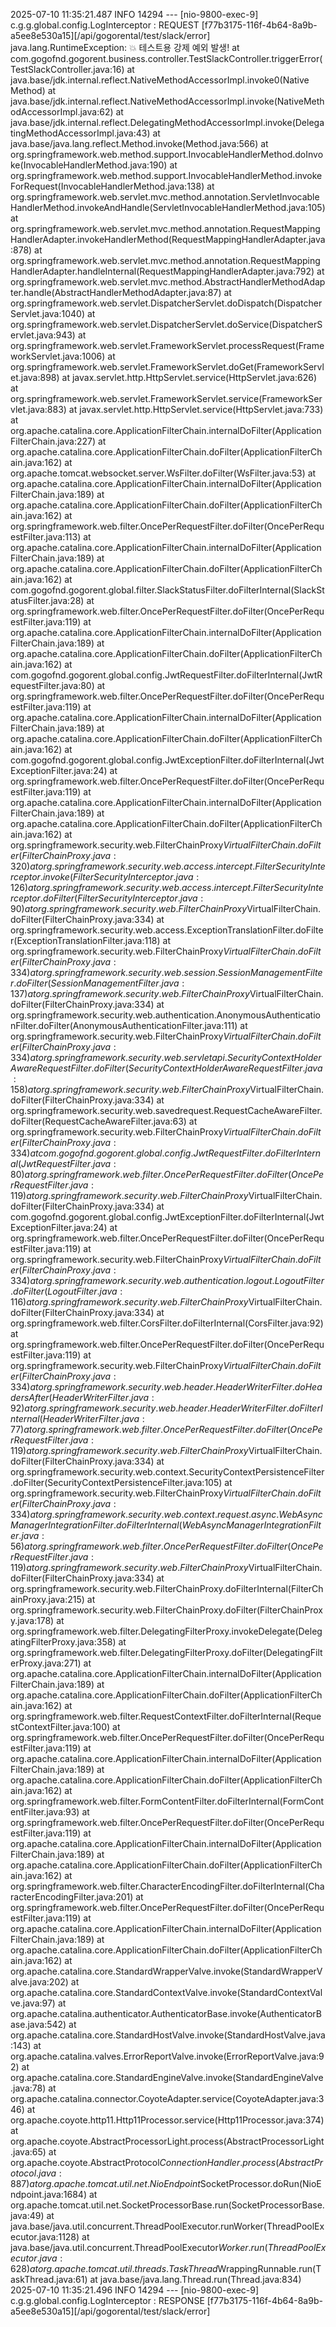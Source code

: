 2025-07-10 11:35:21.487  INFO 14294 --- [nio-9800-exec-9] c.g.g.global.config.LogInterceptor       : REQUEST [f77b3175-116f-4b64-8a9b-a5ee8e530a15][/api/gogorental/test/slack/error]
java.lang.RuntimeException: 💥 테스트용 강제 예외 발생!
        at com.gogofnd.gogorent.business.controller.TestSlackController.triggerError(TestSlackController.java:16)
        at java.base/jdk.internal.reflect.NativeMethodAccessorImpl.invoke0(Native Method)
        at java.base/jdk.internal.reflect.NativeMethodAccessorImpl.invoke(NativeMethodAccessorImpl.java:62)
        at java.base/jdk.internal.reflect.DelegatingMethodAccessorImpl.invoke(DelegatingMethodAccessorImpl.java:43)
        at java.base/java.lang.reflect.Method.invoke(Method.java:566)
        at org.springframework.web.method.support.InvocableHandlerMethod.doInvoke(InvocableHandlerMethod.java:190)
        at org.springframework.web.method.support.InvocableHandlerMethod.invokeForRequest(InvocableHandlerMethod.java:138)
        at org.springframework.web.servlet.mvc.method.annotation.ServletInvocableHandlerMethod.invokeAndHandle(ServletInvocableHandlerMethod.java:105)
        at org.springframework.web.servlet.mvc.method.annotation.RequestMappingHandlerAdapter.invokeHandlerMethod(RequestMappingHandlerAdapter.java:878)
        at org.springframework.web.servlet.mvc.method.annotation.RequestMappingHandlerAdapter.handleInternal(RequestMappingHandlerAdapter.java:792)
        at org.springframework.web.servlet.mvc.method.AbstractHandlerMethodAdapter.handle(AbstractHandlerMethodAdapter.java:87)
        at org.springframework.web.servlet.DispatcherServlet.doDispatch(DispatcherServlet.java:1040)
        at org.springframework.web.servlet.DispatcherServlet.doService(DispatcherServlet.java:943)
        at org.springframework.web.servlet.FrameworkServlet.processRequest(FrameworkServlet.java:1006)
        at org.springframework.web.servlet.FrameworkServlet.doGet(FrameworkServlet.java:898)
        at javax.servlet.http.HttpServlet.service(HttpServlet.java:626)
        at org.springframework.web.servlet.FrameworkServlet.service(FrameworkServlet.java:883)
        at javax.servlet.http.HttpServlet.service(HttpServlet.java:733)
        at org.apache.catalina.core.ApplicationFilterChain.internalDoFilter(ApplicationFilterChain.java:227)
        at org.apache.catalina.core.ApplicationFilterChain.doFilter(ApplicationFilterChain.java:162)
        at org.apache.tomcat.websocket.server.WsFilter.doFilter(WsFilter.java:53)
        at org.apache.catalina.core.ApplicationFilterChain.internalDoFilter(ApplicationFilterChain.java:189)
        at org.apache.catalina.core.ApplicationFilterChain.doFilter(ApplicationFilterChain.java:162)
        at org.springframework.web.filter.OncePerRequestFilter.doFilter(OncePerRequestFilter.java:113)
        at org.apache.catalina.core.ApplicationFilterChain.internalDoFilter(ApplicationFilterChain.java:189)
        at org.apache.catalina.core.ApplicationFilterChain.doFilter(ApplicationFilterChain.java:162)
        at com.gogofnd.gogorent.global.filter.SlackStatusFilter.doFilterInternal(SlackStatusFilter.java:28)
        at org.springframework.web.filter.OncePerRequestFilter.doFilter(OncePerRequestFilter.java:119)
        at org.apache.catalina.core.ApplicationFilterChain.internalDoFilter(ApplicationFilterChain.java:189)
        at org.apache.catalina.core.ApplicationFilterChain.doFilter(ApplicationFilterChain.java:162)
        at com.gogofnd.gogorent.global.config.JwtRequestFilter.doFilterInternal(JwtRequestFilter.java:80)
        at org.springframework.web.filter.OncePerRequestFilter.doFilter(OncePerRequestFilter.java:119)
        at org.apache.catalina.core.ApplicationFilterChain.internalDoFilter(ApplicationFilterChain.java:189)
        at org.apache.catalina.core.ApplicationFilterChain.doFilter(ApplicationFilterChain.java:162)
        at com.gogofnd.gogorent.global.config.JwtExceptionFilter.doFilterInternal(JwtExceptionFilter.java:24)
        at org.springframework.web.filter.OncePerRequestFilter.doFilter(OncePerRequestFilter.java:119)
        at org.apache.catalina.core.ApplicationFilterChain.internalDoFilter(ApplicationFilterChain.java:189)
        at org.apache.catalina.core.ApplicationFilterChain.doFilter(ApplicationFilterChain.java:162)
        at org.springframework.security.web.FilterChainProxy$VirtualFilterChain.doFilter(FilterChainProxy.java:320)
        at org.springframework.security.web.access.intercept.FilterSecurityInterceptor.invoke(FilterSecurityInterceptor.java:126)
        at org.springframework.security.web.access.intercept.FilterSecurityInterceptor.doFilter(FilterSecurityInterceptor.java:90)
        at org.springframework.security.web.FilterChainProxy$VirtualFilterChain.doFilter(FilterChainProxy.java:334)
        at org.springframework.security.web.access.ExceptionTranslationFilter.doFilter(ExceptionTranslationFilter.java:118)
        at org.springframework.security.web.FilterChainProxy$VirtualFilterChain.doFilter(FilterChainProxy.java:334)
        at org.springframework.security.web.session.SessionManagementFilter.doFilter(SessionManagementFilter.java:137)
        at org.springframework.security.web.FilterChainProxy$VirtualFilterChain.doFilter(FilterChainProxy.java:334)
        at org.springframework.security.web.authentication.AnonymousAuthenticationFilter.doFilter(AnonymousAuthenticationFilter.java:111)
        at org.springframework.security.web.FilterChainProxy$VirtualFilterChain.doFilter(FilterChainProxy.java:334)
        at org.springframework.security.web.servletapi.SecurityContextHolderAwareRequestFilter.doFilter(SecurityContextHolderAwareRequestFilter.java:158)
        at org.springframework.security.web.FilterChainProxy$VirtualFilterChain.doFilter(FilterChainProxy.java:334)
        at org.springframework.security.web.savedrequest.RequestCacheAwareFilter.doFilter(RequestCacheAwareFilter.java:63)
        at org.springframework.security.web.FilterChainProxy$VirtualFilterChain.doFilter(FilterChainProxy.java:334)
        at com.gogofnd.gogorent.global.config.JwtRequestFilter.doFilterInternal(JwtRequestFilter.java:80)
        at org.springframework.web.filter.OncePerRequestFilter.doFilter(OncePerRequestFilter.java:119)
        at org.springframework.security.web.FilterChainProxy$VirtualFilterChain.doFilter(FilterChainProxy.java:334)
        at com.gogofnd.gogorent.global.config.JwtExceptionFilter.doFilterInternal(JwtExceptionFilter.java:24)
        at org.springframework.web.filter.OncePerRequestFilter.doFilter(OncePerRequestFilter.java:119)
        at org.springframework.security.web.FilterChainProxy$VirtualFilterChain.doFilter(FilterChainProxy.java:334)
        at org.springframework.security.web.authentication.logout.LogoutFilter.doFilter(LogoutFilter.java:116)
        at org.springframework.security.web.FilterChainProxy$VirtualFilterChain.doFilter(FilterChainProxy.java:334)
        at org.springframework.web.filter.CorsFilter.doFilterInternal(CorsFilter.java:92)
        at org.springframework.web.filter.OncePerRequestFilter.doFilter(OncePerRequestFilter.java:119)
        at org.springframework.security.web.FilterChainProxy$VirtualFilterChain.doFilter(FilterChainProxy.java:334)
        at org.springframework.security.web.header.HeaderWriterFilter.doHeadersAfter(HeaderWriterFilter.java:92)
        at org.springframework.security.web.header.HeaderWriterFilter.doFilterInternal(HeaderWriterFilter.java:77)
        at org.springframework.web.filter.OncePerRequestFilter.doFilter(OncePerRequestFilter.java:119)
        at org.springframework.security.web.FilterChainProxy$VirtualFilterChain.doFilter(FilterChainProxy.java:334)
        at org.springframework.security.web.context.SecurityContextPersistenceFilter.doFilter(SecurityContextPersistenceFilter.java:105)
        at org.springframework.security.web.FilterChainProxy$VirtualFilterChain.doFilter(FilterChainProxy.java:334)
        at org.springframework.security.web.context.request.async.WebAsyncManagerIntegrationFilter.doFilterInternal(WebAsyncManagerIntegrationFilter.java:56)
        at org.springframework.web.filter.OncePerRequestFilter.doFilter(OncePerRequestFilter.java:119)
        at org.springframework.security.web.FilterChainProxy$VirtualFilterChain.doFilter(FilterChainProxy.java:334)
        at org.springframework.security.web.FilterChainProxy.doFilterInternal(FilterChainProxy.java:215)
        at org.springframework.security.web.FilterChainProxy.doFilter(FilterChainProxy.java:178)
        at org.springframework.web.filter.DelegatingFilterProxy.invokeDelegate(DelegatingFilterProxy.java:358)
        at org.springframework.web.filter.DelegatingFilterProxy.doFilter(DelegatingFilterProxy.java:271)
        at org.apache.catalina.core.ApplicationFilterChain.internalDoFilter(ApplicationFilterChain.java:189)
        at org.apache.catalina.core.ApplicationFilterChain.doFilter(ApplicationFilterChain.java:162)
        at org.springframework.web.filter.RequestContextFilter.doFilterInternal(RequestContextFilter.java:100)
        at org.springframework.web.filter.OncePerRequestFilter.doFilter(OncePerRequestFilter.java:119)
        at org.apache.catalina.core.ApplicationFilterChain.internalDoFilter(ApplicationFilterChain.java:189)
        at org.apache.catalina.core.ApplicationFilterChain.doFilter(ApplicationFilterChain.java:162)
        at org.springframework.web.filter.FormContentFilter.doFilterInternal(FormContentFilter.java:93)
        at org.springframework.web.filter.OncePerRequestFilter.doFilter(OncePerRequestFilter.java:119)
        at org.apache.catalina.core.ApplicationFilterChain.internalDoFilter(ApplicationFilterChain.java:189)
        at org.apache.catalina.core.ApplicationFilterChain.doFilter(ApplicationFilterChain.java:162)
        at org.springframework.web.filter.CharacterEncodingFilter.doFilterInternal(CharacterEncodingFilter.java:201)
        at org.springframework.web.filter.OncePerRequestFilter.doFilter(OncePerRequestFilter.java:119)
        at org.apache.catalina.core.ApplicationFilterChain.internalDoFilter(ApplicationFilterChain.java:189)
        at org.apache.catalina.core.ApplicationFilterChain.doFilter(ApplicationFilterChain.java:162)
        at org.apache.catalina.core.StandardWrapperValve.invoke(StandardWrapperValve.java:202)
        at org.apache.catalina.core.StandardContextValve.invoke(StandardContextValve.java:97)
        at org.apache.catalina.authenticator.AuthenticatorBase.invoke(AuthenticatorBase.java:542)
        at org.apache.catalina.core.StandardHostValve.invoke(StandardHostValve.java:143)
        at org.apache.catalina.valves.ErrorReportValve.invoke(ErrorReportValve.java:92)
        at org.apache.catalina.core.StandardEngineValve.invoke(StandardEngineValve.java:78)
        at org.apache.catalina.connector.CoyoteAdapter.service(CoyoteAdapter.java:346)
        at org.apache.coyote.http11.Http11Processor.service(Http11Processor.java:374)
        at org.apache.coyote.AbstractProcessorLight.process(AbstractProcessorLight.java:65)
        at org.apache.coyote.AbstractProtocol$ConnectionHandler.process(AbstractProtocol.java:887)
        at org.apache.tomcat.util.net.NioEndpoint$SocketProcessor.doRun(NioEndpoint.java:1684)
        at org.apache.tomcat.util.net.SocketProcessorBase.run(SocketProcessorBase.java:49)
        at java.base/java.util.concurrent.ThreadPoolExecutor.runWorker(ThreadPoolExecutor.java:1128)
        at java.base/java.util.concurrent.ThreadPoolExecutor$Worker.run(ThreadPoolExecutor.java:628)
        at org.apache.tomcat.util.threads.TaskThread$WrappingRunnable.run(TaskThread.java:61)
        at java.base/java.lang.Thread.run(Thread.java:834)
2025-07-10 11:35:21.496  INFO 14294 --- [nio-9800-exec-9] c.g.g.global.config.LogInterceptor       : RESPONSE [f77b3175-116f-4b64-8a9b-a5ee8e530a15][/api/gogorental/test/slack/error]
